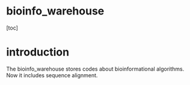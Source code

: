 # bioinfo_warehouse
[toc]

# introduction
The bioinfo_warehouse stores codes about bioinformational algorithms. Now it includes sequence alignment.  
